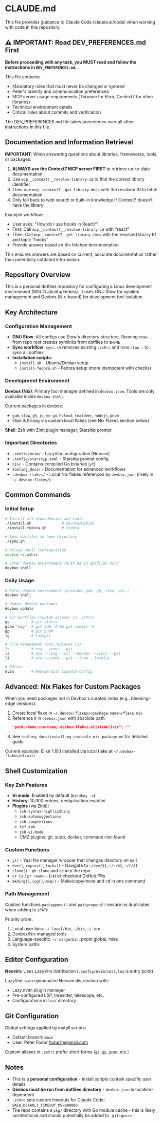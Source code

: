 # CLAUDE.md

This file provides guidance to Claude Code (claude.ai/code) when working with code in this repository.

## ⚠️ IMPORTANT: Read DEV_PREFERENCES.md First

**Before proceeding with any task, you MUST read and follow the instructions in `DEV_PREFERENCES.md`.**

This file contains:
- Mandatory rules that must never be changed or ignored
- Peter's identity and communication preferences
- MCP server usage requirements (Tidwave for Elixir, Context7 for other libraries)
- Technical environment details
- Critical rules about commits and verification

The DEV_PREFERENCES.md file takes precedence over all other instructions in this file.

## Documentation and Information Retrieval

**IMPORTANT**: When answering questions about libraries, frameworks, tools, or packages:

1. **ALWAYS use the Context7 MCP server FIRST** to retrieve up-to-date documentation
2. Use `mcp__context7__resolve-library-id` to find the correct library identifier
3. Then use `mcp__context7__get-library-docs` with the resolved ID to fetch documentation
4. Only fall back to web search or built-in knowledge if Context7 doesn't have the library

Example workflow:
- User asks: "How do I use hooks in React?"
- First: Call `mcp__context7__resolve-library-id` with "react"
- Then: Call `mcp__context7__get-library-docs` with the resolved library ID and topic "hooks"
- Provide answer based on the fetched documentation

This ensures answers are based on current, accurate documentation rather than potentially outdated information.

## Repository Overview

This is a personal dotfiles repository for configuring a Linux development environment (WSL2/Ubuntu/Fedora). It uses GNU Stow for symlink management and Devbox (Nix-based) for development tool isolation.

## Key Architecture

### Configuration Management

- **GNU Stow**: All configs use Stow's directory structure. Running `stow .` from repo root creates symlinks from dotfiles to `$HOME`
- **Sync workflow**: `sync.sh` removes existing `.zshrc` and runs `stow .` to sync all dotfiles
- **Installation scripts**:
  - `install.sh` - Ubuntu/Debian setup
  - `install-fedora.sh` - Fedora setup (more idempotent with checks)

### Development Environment

**Devbox (Nix)**: Primary tool manager defined in `devbox.json`. Tools are only available inside `devbox shell`.

Current packages in devbox:
- `gum`, `stow`, `gh`, `jq`, `yq-go`, `hcloud`, `tealdeer`, `nodejs`, `pnpm`
- Elixir & Erlang via custom local flakes (see Nix Flakes section below)

**Shell**: Zsh with Zinit plugin manager, Starship prompt

### Important Directories

- `.config/nvim/` - LazyVim configuration (Neovim)
- `.config/starship.toml` - Starship prompt config
- `bin/` - Contains compiled Go binaries (`yt`)
- `tooling_docs/` - Documentation for advanced workflows
- `.devbox-flakes/` - Local Nix flakes referenced by `devbox.json` (likely in `~/.devbox-flakes/`)

## Common Commands

### Initial Setup

```bash
# Install all dependencies and tools
./install.sh              # Ubuntu/Debian
./install-fedora.sh       # Fedora

# Sync dotfiles to home directory
./sync.sh

# Reload shell configuration
source ~/.zshrc

# Enter devbox environment (must be in dotfiles dir)
devbox shell
```

### Daily Usage

```bash
# Enter devbox environment (provides gum, gh, stow, etc.)
devbox shell

# Update devbox packages
devbox update

# Git workflow (custom aliases in .zshrc)
gs          # git status
gcam "msg"  # git add -A && git commit -m
gp          # git push
lg          # lazygit

# File management (eza replaces ls)
ls          # eza --icons --git
la          # eza --long --all --header --icons --git
lt          # eza --icons --git --tree --level=2

# Editor
nvim        # Neovim with LazyVim config
```

## Advanced: Nix Flakes for Custom Packages

When you need packages not in Devbox's curated index (e.g., bleeding-edge versions):

1. Create local flake in `~/.devbox-flakes/<package-name>/flake.nix`
2. Reference it in `devbox.json` with absolute path:
   ```json
   "path:/home/username/.devbox-flakes/elixir#elixir": ""
   ```
3. See `tooling_docs/installing_unstable_nix_package.md` for detailed guide

Current example: Elixir 1.19.1 installed via local flake at `~/.devbox-flakes/elixir/`

## Shell Customization

### Key Zsh Features

- **Vi mode**: Enabled by default (`bindkey -v`)
- **History**: 10,000 entries, deduplication enabled
- **Plugins** (via Zinit):
  - `zsh-syntax-highlighting`
  - `zsh-autosuggestions`
  - `zsh-completions`
  - `fzf-tab`
  - `zsh-vi-mode`
  - OMZ plugins: git, sudo, docker, command-not-found

### Custom Functions

- `y()` - Yazi file manager wrapper that changes directory on exit
- `dev()`, `repros()`, `forks()` - Navigate to `~/dev/$1`, `~/r/$1`, `~/f/$1`
- `clone()` - `gh clone` and `cd` into the repo
- `pr ls` / `pr <num>` - List or checkout GitHub PRs
- `mkdirg()`, `cpg()`, `mvg()` - Make/copy/move and cd in one command

### Path Management

Custom functions `pathappend()` and `pathprepend()` ensure no duplicates when adding to `$PATH`.

Priority order:
1. Local user bins: `~/.local/bin`, `~/bin`, `~/.bin`
2. Devbox/Nix managed tools
3. Language-specific: `~/.cargo/bin`, pnpm global, mise
4. System paths

## Editor Configuration

**Neovim**: Uses LazyVim distribution (`.config/nvim/init.lua` is entry point)

LazyVim is an opinionated Neovim distribution with:
- Lazy.nvim plugin manager
- Pre-configured LSP, treesitter, telescope, etc.
- Configurations in `lua/` directory

## Git Configuration

Global settings applied by install scripts:
- Default branch: `main`
- User: Peter Fodor <fodurrr@gmail.com>

Custom aliases in `.zshrc` prefer short forms (`gs`, `gp`, `gcam`, etc.)

## Notes

- This is a **personal configuration** - install scripts contain specific user details
- **Devbox must be run from dotfiles directory** - `devbox.json` is location-dependent
- `.zshrc` sets custom timeouts for Claude Code: `BASH_DEFAULT_TIMEOUT_MS=600000`
- The repo contains a `pkg/` directory with Go module cache - this is likely unintentional and should potentially be added to `.gitignore`
